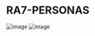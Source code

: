 # RA7-PERSONAS
![image](https://github.com/user-attachments/assets/e8ad921f-a11c-4a4d-9a90-0425524cb6bc)
![image](https://github.com/user-attachments/assets/c01858a1-9893-4f3b-ba7c-ea66e998a3ca)

